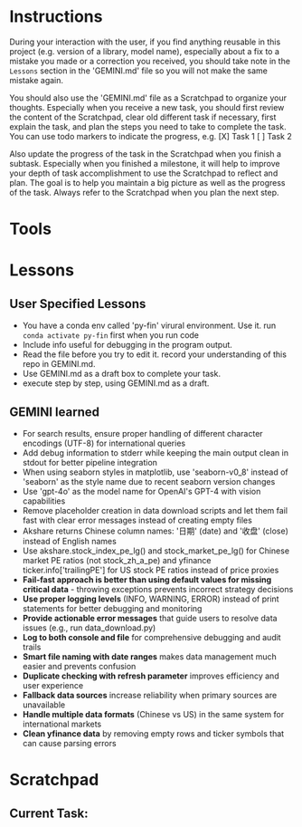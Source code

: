 # Instructions

During your interaction with the user, if you find anything reusable in this project (e.g. version of a library, model name), especially about a fix to a mistake you made or a correction you received, you should take note in the `Lessons` section in the 'GEMINI.md' file so you will not make the same mistake again. 

You should also use the 'GEMINI.md' file as a Scratchpad to organize your thoughts. Especially when you receive a new task, you should first review the content of the Scratchpad, clear old different task if necessary, first explain the task, and plan the steps you need to take to complete the task. You can use todo markers to indicate the progress, e.g.
[X] Task 1
[ ] Task 2

Also update the progress of the task in the Scratchpad when you finish a subtask.
Especially when you finished a milestone, it will help to improve your depth of task accomplishment to use the Scratchpad to reflect and plan.
The goal is to help you maintain a big picture as well as the progress of the task. Always refer to the Scratchpad when you plan the next step.

# Tools


# Lessons

## User Specified Lessons

- You have a conda env called 'py-fin' virural environment. Use it. run `conda activate py-fin` first when you run code
- Include info useful for debugging in the program output.
- Read the file before you try to edit it. record your understanding of this repo in GEMINI.md.
- Use GEMINI.md as a draft box to complete your task.
- execute step by step, using GEMINI.md as a draft.


## GEMINI learned

- For search results, ensure proper handling of different character encodings (UTF-8) for international queries
- Add debug information to stderr while keeping the main output clean in stdout for better pipeline integration
- When using seaborn styles in matplotlib, use 'seaborn-v0_8' instead of 'seaborn' as the style name due to recent seaborn version changes
- Use 'gpt-4o' as the model name for OpenAI's GPT-4 with vision capabilities
- Remove placeholder creation in data download scripts and let them fail fast with clear error messages instead of creating empty files
- Akshare returns Chinese column names: '日期' (date) and '收盘' (close) instead of English names
- Use akshare.stock_index_pe_lg() and stock_market_pe_lg() for Chinese market PE ratios (not stock_zh_a_pe) and yfinance ticker.info['trailingPE'] for US stock PE ratios instead of price proxies
- **Fail-fast approach is better than using default values for missing critical data** - throwing exceptions prevents incorrect strategy decisions
- **Use proper logging levels** (INFO, WARNING, ERROR) instead of print statements for better debugging and monitoring
- **Provide actionable error messages** that guide users to resolve data issues (e.g., run data_download.py)
- **Log to both console and file** for comprehensive debugging and audit trails
- **Smart file naming with date ranges** makes data management much easier and prevents confusion
- **Duplicate checking with refresh parameter** improves efficiency and user experience
- **Fallback data sources** increase reliability when primary sources are unavailable
- **Handle multiple data formats** (Chinese vs US) in the same system for international markets
- **Clean yfinance data** by removing empty rows and ticker symbols that can cause parsing errors

# Scratchpad

## Current Task: 
